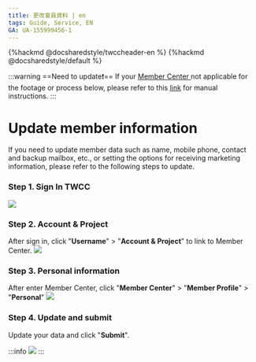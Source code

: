 ```yaml
---
title: 更改會員資料 | en
tags: Guide, Service, EN
GA: UA-155999456-1
---
```


{%hackmd @docsharedstyle/twccheader-en %}
{%hackmd @docsharedstyle/default %}

:::warning
==Need to update:exclamation:==
<i class="fa fa-bullhorn" aria-hidden="true"></i> If your [<ins>Member Center <i class="fa fa-question-circle fa-question-circle-for-service" aria-hidden="true"></i></ins>](https://man.twcc.ai/@twsdocs/howto-service-access-service-zh) not applicable for the footage or process below, please refer to this <i class="fa fa-sign-out" aria-hidden="true"></i> [<ins>link</ins>](https://man.twcc.ai/@twsdocs/doc-mber-pjct-blng-main-zh/https%3A%2F%2Fman.twcc.ai%2F%40twsdocs%2Fguide-service-signup-zh) for manual instructions.
:::

# Update member information

If you need to update member data such as name, mobile phone, contact and backup mailbox, etc., or setting the options for receiving marketing information, please refer to the following steps to update.

### Step 1. Sign In TWCC
![](https://cos.twcc.ai/SYS-MANUAL/uploads/upload_c50d73165833858c26df65776ce65774.png)

### Step 2. Account & Project

After sign in, click "**Username**" > "**Account & Project**" to  link to Member Center.
![](https://cos.twcc.ai/SYS-MANUAL/uploads/upload_02a1a2c2763cec4dfd61bfa79a171294.png)


###  Step 3. Personal information

After enter Member Center, click "**Member Center**" > "**Member Profile**" > "**Personal**"
![](https://cos.twcc.ai/SYS-MANUAL/uploads/upload_20f85ec2e50a62a5cbf4c428eb7da6eb.png)


###  Step 4. Update and submit 

Update your data and click "**Submit**".

:::info
![](https://cos.twcc.ai/SYS-MANUAL/uploads/upload_db98ec174de3f26e42cb8258d83fd370.png)
:::
